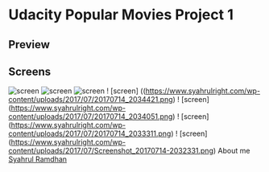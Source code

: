 # Udacity Popular Movies Project 1
## Preview
## Screens

![screen](https://cloud.githubusercontent.com/assets/3719141/14508074/815526f0-01ce-11e6-874e-66f36c31a4bc.png)
![screen](https://cloud.githubusercontent.com/assets/3719141/14508076/815697ce-01ce-11e6-9f01-ddebe43af8dc.png)
![screen](https://cloud.githubusercontent.com/assets/3719141/14508075/8156995e-01ce-11e6-90b0-307b8c952ca2.png)
! [screen] ((https://www.syahrulright.com/wp-content/uploads/2017/07/20170714_2034421.png)
! [screen] (https://www.syahrulright.com/wp-content/uploads/2017/07/20170714_2034051.png)
! [screen] (https://www.syahrulright.com/wp-content/uploads/2017/07/20170714_2033311.png)
! [screen] (https://www.syahrulright.com/wp-content/uploads/2017/07/Screenshot_20170714-2032331.png)
About me <a href="https://www.syahrulright.com/">Syahrul Ramdhan</a>
